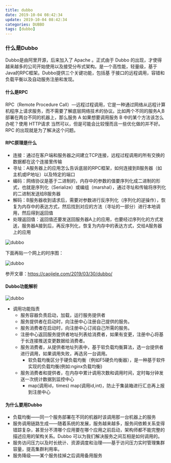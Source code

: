 ```yaml
---
title: dubbo
date: 2019-10-04 08:42:34
update: 2019-10-04 08:42:34
categories: DUBBO
tags: [dubbo]
---
```


### 什么是Dubbo

Dubbo是由阿里开源，后来加入了 Apache 。正式由于 Dubbo 的出现，才使得越来越多的公司开始使用以及接受分布式架构。是⼀个⾼性能，轻量级，基于Java的RPC框架。Dubbo提供三个关键功能，包括基
于接⼝的远程调⽤，容错和负载平衡以及⾃动服务注册和发现。

#### 什么是RPC

RPC（Remote Procedure Call）—远程过程调用，它是一种通过网络从远程计算机程序上请求服务，而不需要了解底层网络技术的协议。比如两个不同的服务A,B部署在两台不同的机器上，那么服务 A 如果想要调用服务 B 中的某个方法该怎么办呢？使用 HTTP请求 当然可以，但是可能会比较慢而且一些优化做的并不好。 RPC 的出现就是为了解决这个问题。

#### RPC原理是什么

  * 连接：通过在客户端和服务器之间建立TCP连接，远程过程调用的所有交换的数据都在这个连接里传输
  * 寻址：A服务器上的应用怎么告诉底层的RPC框架，如何连接到B服务器（如主机或IP地址）以及特定的端口
  * 编码：网络协议是基于二进制的，内存中的参数的值要序列化成二进制的形式，也就是序列化（Serialize）或编组（marshal），通过寻址和传输将序列化的二进制发送给B服务器
  * 解码：B服务器收到请求后，需要对参数进行反序列化（序列化的逆操作），恢复为内存中的表达方式，然后找到对应的方法（寻址的一部分）进行本地调用，然后得到返回值
  * 处理返回值：返回值还要发送回服务器A上的应用，也要经过序列化的方式发送，服务器A接到后，再反序列化，恢复为内存中的表达方式，交给A服务器上的应用

![dubbo](https://volc1612.gitee.io/blog/images/dubbo/dubbo-a.jpg)

下面再贴一个网上的时序图：

![dubbo](https://volc1612.gitee.io/blog/images/dubbo/dubbo-b.jpg)

参开文章：https://caojiele.com/2019/03/30/dubbo/

#### Dubbo功能解析

![dubbo](https://volc1612.gitee.io/blog/images/dubbo/dubbo-c.jpg)

* 调用功能指责
  * 服务容器负责启动，加载，运行服务提供者
  * 服务提供者在启动时，向注册中心注册自己提供的服务。
  * 服务消费者在启动时，向注册中心订阅自己所需的服务。
  * 注册中心返回服务提供者地址列表给消费者，如果有变更，注册中心将基于长连接推送变更数据给消费者。
  * 服务消费者，从提供者地址列表中，基于软负载均衡算法，选一台提供者进行调用，如果调用失败，再选另一台调用。
    * 软负载均衡区分于硬负载均衡（例如F5硬负均衡器），是一种基于软件实现的负载均衡(例如:nginx负载均衡)
  * 服务消费者和提供者，在内存中累计调用次数和调用时间，定时每分钟发送一次统计数据到监控中心
    * map(调用id，times)  map(调用id,int)，防止于集装箱进行汇总再上报到注册中心

#### 为什么要用Dubbo

* 负载均衡——同一个服务部署在不同的机器时该调用那一台机器上的服务
* 服务调用链路生成——随着系统的发展，服务越来越多，服务间依赖关系变得错踪复杂，甚至分不清哪个应用要在哪个应用之前启动，架构师都不能完整的描述应用的架构关系。Dubbo 可以为我们解决服务之间互相是如何调用的。
* 服务访问压力以及时长统计、资源调度和治理——基于访问压力实时管理集群容量，提高集群利用率。
* 服务降级——某个服务挂掉之后调用备用服务